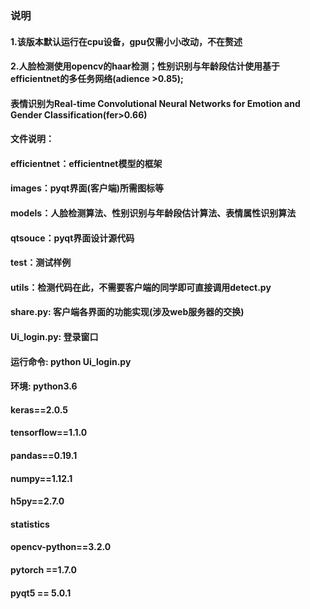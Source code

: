 ### 说明
#### 1.该版本默认运行在cpu设备，gpu仅需小小改动，不在赘述
#### 2.人脸检测使用opencv的haar检测；性别识别与年龄段估计使用基于efficientnet的多任务网络(adience >0.85);
#### 表情识别为Real-time Convolutional Neural Networks for Emotion and Gender Classification(fer>0.66)
#### 文件说明：
####         efficientnet：efficientnet模型的框架
####         images：pyqt界面(客户端)所需图标等
####         models：人脸检测算法、性别识别与年龄段估计算法、表情属性识别算法
####         qtsouce：pyqt界面设计源代码
####         test：测试样例
####         utils：检测代码在此，不需要客户端的同学即可直接调用detect.py
####         share.py: 客户端各界面的功能实现(涉及web服务器的交换)
####         Ui_login.py: 登录窗口

#### 运行命令: python Ui_login.py
#### 环境: python3.6
#### keras==2.0.5
#### tensorflow==1.1.0
#### pandas==0.19.1
#### numpy==1.12.1
#### h5py==2.7.0
#### statistics
#### opencv-python==3.2.0
#### pytorch ==1.7.0
#### pyqt5 == 5.0.1
